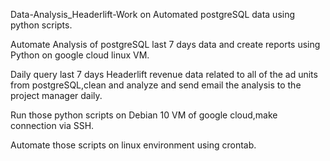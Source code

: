 Data-Analysis_Headerlift-Work on Automated postgreSQL data using python scripts. 

Automate Analysis of postgreSQL last 7 days data and create reports using Python on google cloud linux VM. 

Daily query last 7 days Headerlift revenue data related to all of the ad units from postgreSQL,clean and analyze and send email the analysis to the project manager daily. 

Run those python scripts on Debian 10 VM of google cloud,make connection via SSH. 

Automate those scripts on linux environment using crontab.


